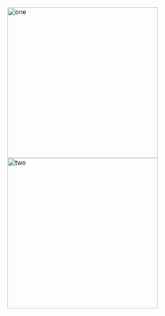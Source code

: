 <img width="344" alt="one" src="https://user-images.githubusercontent.com/49156359/152059754-4dc8edb2-e1b5-475c-8e66-df9c81c42c6b.png">
<img width="344" alt="two" src="https://user-images.githubusercontent.com/49156359/152059779-0408d9ce-9735-43b3-9030-bc29252b8a2b.png">
